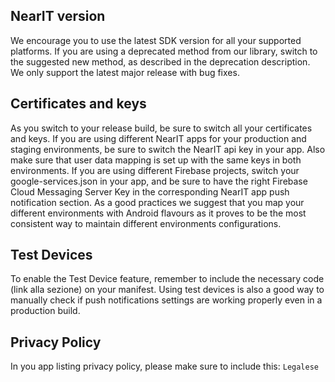 ## NearIT version

We encourage you to use the latest SDK version for all your supported platforms. If you are using a deprecated method from our library, switch to the suggested new method, as described in the deprecation description. We only support the latest major release with bug fixes.

## Certificates and keys

As you switch to your release build, be sure to switch all your certificates and keys.
If you are using different NearIT apps for your production and staging environments, be sure to switch the NearIT api key in your app. Also make sure that user data mapping is set up with the same keys in both environments.
If you are using different Firebase projects, switch your google-services.json in your app, and be sure to have the right Firebase Cloud Messaging Server Key in the corresponding NearIT app push notification section.
As a good practices we suggest that you map your different environments with Android flavours as it proves to be the most consistent way to maintain different environments configurations.

## Test Devices

To enable the Test Device feature, remember to include the necessary code (link alla sezione) on your manifest. Using test devices is also a good way to manually check if push notifications settings are working properly even in a production build.

## Privacy Policy

In you app listing privacy policy, please make sure to include this:
```Legalese```
